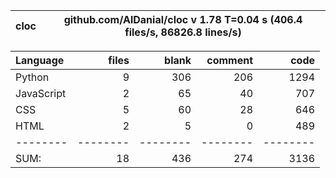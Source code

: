 cloc|github.com/AlDanial/cloc v 1.78  T=0.04 s (406.4 files/s, 86826.8 lines/s)
--- | ---

Language|files|blank|comment|code
:-------|-------:|-------:|-------:|-------:
Python|9|306|206|1294
JavaScript|2|65|40|707
CSS|5|60|28|646
HTML|2|5|0|489
--------|--------|--------|--------|--------
SUM:|18|436|274|3136
